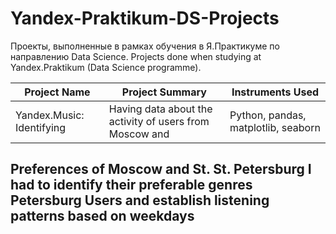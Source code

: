 # Yandex-Praktikum-DS-Projects
Проекты, выполненные в рамках обучения в Я.Практикуме по направлению Data Science.
Projects done when studying at Yandex.Praktikum (Data Science programme).

Project Name                     |                     Project Summary                     |            Instruments Used           |
-------------------------------- | --------------------------------------------------------|---------------------------------------|
Yandex.Music: Identifying        |Having data about the activity of users from Moscow and  |Python, pandas, matplotlib, seaborn    |
Preferences of Moscow and St.     St. Petersburg I had to identify their preferable genres                                        
Petersburg Users                  and establish listening patterns based on weekdays                                              
-
